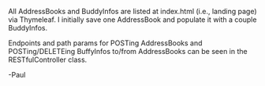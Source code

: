 All AddressBooks and BuddyInfos are listed at index.html (i.e., landing page) via Thymeleaf.  I initially save one AddressBook and populate it with a couple BuddyInfos.

Endpoints and path params for POSTing AddressBooks and POSTing/DELETEing BuffyInfos to/from AddressBooks can be seen in the RESTfulController class.

-Paul